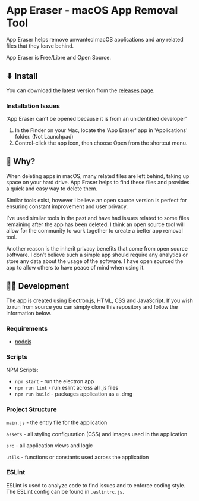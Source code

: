 # App Eraser - macOS App Removal Tool
App Eraser helps remove unwanted macOS applications and any related files that they leave behind.

App Eraser is Free/Libre and Open Source.

## ⬇ Install
You can download the latest version from the [releases page](https://github.com/davunt/app-eraser/releases).

### Installation Issues
'App Eraser can't be opened because it is from an unidentified developer'
1. In the Finder on your Mac, locate the 'App Eraser' app in 'Applications' folder. (Not Launchpad)
2. Control-click the app icon, then choose Open from the shortcut menu.

## 🤷 Why?
When deleting apps in macOS, many related files are left behind, taking up space on your hard drive. App Eraser helps to find these files and provides a quick and easy way to delete them.

Similar tools exist, however I believe an open source version is perfect for ensuring constant improvement and user privacy.

I’ve used similar tools in the past and have had issues related to some files remaining after the app has been deleted. I think an open source tool will allow for the community to work together to create a better app removal tool.

Another reason is the inherit privacy benefits that come from open source software. I don’t believe such a simple app should require any analytics or store any data about the usage of the software. I have open sourced the app to allow others to have peace of mind when using it.

## 👩‍💻 Development
The app is created using [Electron.js](https://www.electronjs.org/), HTML, CSS and JavaScript. If you wish to run from source you can simply clone this repository and follow the information below.

### Requirements
- [nodejs](https://nodejs.org/en/)

### Scripts
NPM Scripts:

- `npm start` - run the electron app
- `npm run lint` - run eslint across all .js files
- `npm run build` - packages application as a .dmg

### Project Structure
`main.js` - the entry file for the application

`assets` - all styling configuration (CSS) and images used in the application

`src` - all application views and logic 

`utils` - functions or constants used across the application

### ESLint
ESLint is used to analyze code to find issues and to enforce coding style. The ESLint config can be found in `.eslintrc.js`.